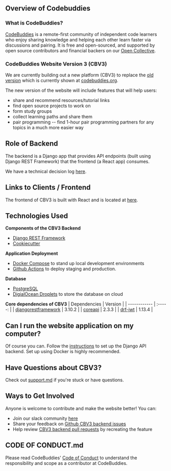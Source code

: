 [//]: <> (github.com/codebuddies/backend/)

## Overview of Codebuddies

### What is CodeBuddies?

[CodeBuddies](https://codebuddies.org/) is a remote-first community of independent code learners who enjoy sharing knowledge and helping each other learn faster via discussions and pairing. It is free and open-sourced, and supported by open source contributors and financial backers on our [Open Collective](https://opencollective.com/codebuddies).

### CodeBuddies Website Version 3 (CBV3)

We are currently building out a new platform (CBV3) to replace the [old version](http://github.com/codebuddies/codebuddies) which is currently shown at [codebuddies.org](<(https://codebuddies.org/)>).

The new version of the website will include features that will help users:

- share and recommend resources/tutorial links
- find open source projects to work on
- form study groups
- collect learning paths and share them
- pair programming -- find 1-hour pair programming partners for any topics in a much more easier way

## **Role of Backend**

The backend is a Django app that provides API endpoints (built using Django REST Framework) that the frontend (a React app) consumes.

We have a technical decision log [here](https://github.com/codebuddies/backend/wiki/Decision-log).

## **Links to Clients / Frontend**

The frontend of CBV3 is built with React and is located at [here](http://github.com/codebuddies/frontend).

## **Technologies Used**

**Components of the CBV3 Backend**

- [Django REST Framework](https://www.django-rest-framework.org/)
- [Cookiecutter](https://cookiecutter.readthedocs.io/en/1.7.0/)

**Application Deployment**

- [Docker Compose](http://docs.docker.com/compose) to stand up local development environments
- [Github Actions](http://help.github.com/en/actions) to deploy staging and production.

**Database**

- [PostgreSQL](http://postgresql.org)
- [DigialOcean Droplets](http://digitalocean.com/products/droplets) to store the database on cloud

**Core dependencies of CBV3**
| Dependencies | Version |
| ------------ | :-----: |
| [djangorestframework](https://github.com/encode/django-rest-framework) | 3.10.2 |
| [coreapi](https://github.com/core-api/python-client) | 2.3.3 |
| [drf-jwt](https://githbu.com/Styria-Digital/django-rest-framework-jwt) | 1.13.4 |

## **Can I run the website application on my computer?**

Of course you can. Follow the [instructions](contributing.md) to set up the Django API backend.
Set up using Docker is highly recommended.

## **Have Questions about CBV3?**

Check out [support.md](support.md) if you're stuck or have questions.

## **Ways to Get Involved**

Anyone is welcome to contribute and make the website better! You can:

- Join our slack community [here](https://codebuddies.org/slack)
- Share your feedback on [Github CBV3 backend issues](https://github.com/codebuddies/backend/issues)
- Help review [CBV3 backend pull requests](https://github.com/codebuddies/backend/pulls) by recreating the feature

## **CODE OF CONDUCT.md**

Please read CodeBuddies' [Code of Conduct](code_of_conduct.md) to understand the responsibility and scope as a contributor at CodeBuddies.

